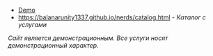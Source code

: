 - [Demo](https://balanarunity1337.github.io/nerds/)
- https://balanarunity1337.github.io/nerds/catalog.html - _Каталог с услугами_

_Сайт является демонстрационным. Все услуги носят демонстрационный характер._
